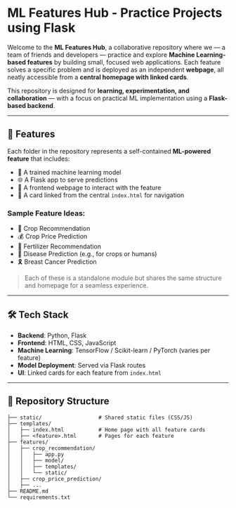 # ML Features Hub - Practice Projects using Flask

Welcome to the **ML Features Hub**, a collaborative repository where we — a team of friends and developers — practice and explore **Machine Learning-based features** by building small, focused web applications. Each feature solves a specific problem and is deployed as an independent **webpage**, all neatly accessible from a **central homepage with linked cards**.

This repository is designed for **learning, experimentation, and collaboration** — with a focus on practical ML implementation using a **Flask-based backend**.

---

## 🚀 Features

Each folder in the repository represents a self-contained **ML-powered feature** that includes:
- 🧠 A trained machine learning model
- 🌐 A Flask app to serve predictions
- 🎨 A frontend webpage to interact with the feature
- 🧩 A card linked from the central `index.html` for navigation

### Sample Feature Ideas:
- 🌾 Crop Recommendation
- 💰 Crop Price Prediction
- 🧪 Fertilizer Recommendation
- 🦠 Disease Prediction (e.g., for crops or humans)
- 🎗️ Breast Cancer Prediction

> Each of these is a standalone module but shares the same structure and homepage for a seamless experience.

---

## 🛠️ Tech Stack

- **Backend**: Python, Flask
- **Frontend**: HTML, CSS, JavaScript
- **Machine Learning**: TensorFlow / Scikit-learn / PyTorch (varies per feature)
- **Model Deployment**: Served via Flask routes
- **UI**: Linked cards for each feature from `index.html`

---

## 📂 Repository Structure

```plaintext
├── static/                  # Shared static files (CSS/JS)
├── templates/
│   ├── index.html           # Home page with all feature cards
│   ├── <feature>.html       # Pages for each feature
├── features/
│   ├── crop_recommendation/
│   │   ├── app.py
│   │   ├── model/
│   │   ├── templates/
│   │   └── static/
│   ├── crop_price_prediction/
│   ├── ...
├── README.md
└── requirements.txt
